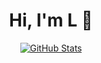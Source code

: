 <p>
  <h1 align="center">
    <b>Hi, I'm L 👋</b>
  </h1>
</p>

<p align="center">
  <a href="https://github.com/dzllx">
    <img alt="GitHub Stats" src="https://github-readme-stats.vercel.app/api?username=dzllx&show_icons=true" />
  </a>
</p>
